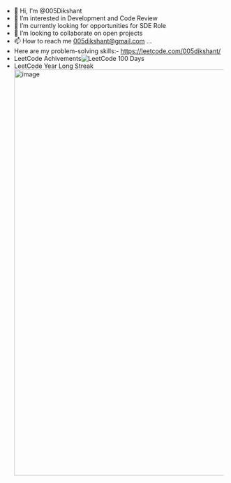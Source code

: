 - 👋 Hi, I’m @005Dikshant
- 👀 I’m interested in Development and Code Review
- 🌱 I’m currently looking for opportunities for SDE Role
- 💞️ I’m looking to collaborate on open projects
- 📫 How to reach me 005dikshant@gmail.com ...
- Here are my problem-solving skills:- https://leetcode.com/005dikshant/
- LeetCode Achivements![LeetCode 100 Days](https://github.com/005Dikshant/005Dikshant/assets/37838049/b971084f-d483-431f-8a26-d7ffd8ce24c6)
- LeetCode Year Long Streak <img width="928" alt="image" src="https://github.com/005Dikshant/005Dikshant/assets/37838049/6c409981-d3cc-40f6-a75a-565a07a15bb7">

<!---
005Dikshant/005Dikshant is a ✨ special ✨ repository because its `README.md` (this file) appears on your GitHub profile.
You can click the Preview link to take a look at your changes.
--->
